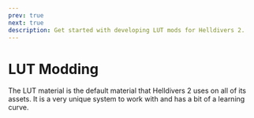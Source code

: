 ```yaml
---
prev: true
next: true
description: Get started with developing LUT mods for Helldivers 2.
---
```

# LUT Modding

The LUT material is the default material that Helldivers 2 uses on all of its assets. It is a very unique system to work with and has a bit of a learning curve.